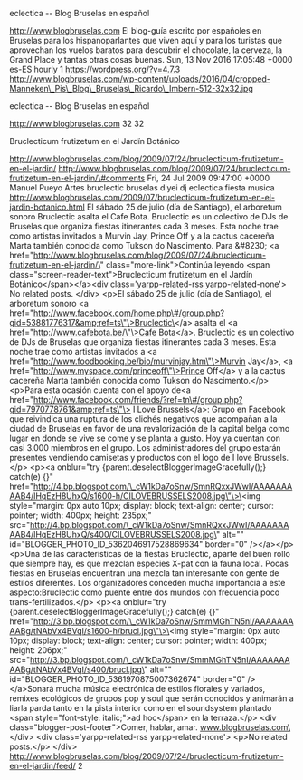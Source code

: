 eclectica -- Blog Bruselas en español

http://www.blogbruselas.com El blog-guía escrito por españoles en
Bruselas para los hispanoparlantes que viven aquí y para los turistas
que aprovechan los vuelos baratos para descubrir el chocolate, la
cerveza, la Grand Place y tantas otras cosas buenas. Sun, 13 Nov 2016
17:05:48 +0000 es-ES hourly 1 https://wordpress.org/?v=4.7.3
http://www.blogbruselas.com/wp-content/uploads/2016/04/cropped-Manneken\_Pis\_Blog\_Bruselas\_Ricardo\_Imbern-512-32x32.jpg

eclectica -- Blog Bruselas en español

http://www.blogbruselas.com 32 32

Bruclecticum frutizetum en el Jardín Botánico

http://www.blogbruselas.com/blog/2009/07/24/bruclecticum-frutizetum-en-el-jardin/
http://www.blogbruselas.com/blog/2009/07/24/bruclecticum-frutizetum-en-el-jardin/\#comments
Fri, 24 Jul 2009 09:47:00 +0000 Manuel Pueyo Artes bruclectic bruselas
diyei dj eclectica fiesta musica
http://www.blogbruselas.com/2009/07/bruclecticum-frutizetum-en-el-jardin-botanico.html
El sábado 25 de julio (día de Santiago), el arboretum sonoro Bruclectic
asalta el Cafe Bota. Bruclectic es un colectivo de DJs de Bruselas que
organiza fiestas itinerantes cada 3 meses. Esta noche trae como artistas
invitados a Murvin Jay, Prince Off y a la cactus cacereña Marta también
conocida como Tukson do Nascimento. Para &\#8230; \<a
href=\"http://www.blogbruselas.com/blog/2009/07/24/bruclecticum-frutizetum-en-el-jardin/\"
class=\"more-link\"\>Continúa leyendo \<span
class=\"screen-reader-text\"\>Bruclecticum frutizetum en el Jardín
Botánico\</span\>\</a\>\<div class=\'yarpp-related-rss
yarpp-related-none\'\> No related posts. \</div\> \<p\>El sábado 25 de
julio (día de Santiago), el arboretum sonoro \<a
href=\"http://www.facebook.com/home.php\#/group.php?gid=53881776317&amp;ref=ts\"\>Bruclectic\</a\>
asalta el \<a href=\"http://www.cafebota.be/\"\>Cafe Bota\</a\>.
Bruclectic es un colectivo de DJs de Bruselas que organiza fiestas
itinerantes cada 3 meses. Esta noche trae como artistas invitados a \<a
href=\"http://www.foodbooking.be/bio/murvinjay.htm\"\>Murvin Jay\</a\>,
\<a href=\"http://www.myspace.com/princeoff\"\>Prince Off\</a\> y a la
cactus cacereña Marta también conocida como Tukson do Nascimento.\</p\>
\<p\>Para esta ocasión cuenta con el apoyo de\<a
href=\"http://www.facebook.com/friends/?ref=tn\#/group.php?gid=7970778761&amp;ref=ts\"\>
I Love Brussels\</a\>: Grupo en Facebook que reivindica una ruptura de
los clichés negativos que acompañan a la ciudad de Bruselas en favor de
una revalorización de la capital belga como lugar en donde se vive se
come y se planta a gusto. Hoy ya cuentan con casi 3.000 miembros en el
grupo. Los administradores del grupo estarán presentes vendiendo
camisetas y productos con el logo de I love Brussels.\</p\> \<p\>\<a
onblur=\"try {parent.deselectBloggerImageGracefully();} catch(e) {}\"
href=\"http://4.bp.blogspot.com/\_cW1kDa7oSnw/SmnRQxxJWwI/AAAAAAAAAB4/lHqEzH8UhxQ/s1600-h/CILOVEBRUSSELS2008.jpg\"\>\<img
style=\"margin: 0px auto 10px; display: block; text-align: center;
cursor: pointer; width: 400px; height: 235px;\"
src=\"http://4.bp.blogspot.com/\_cW1kDa7oSnw/SmnRQxxJWwI/AAAAAAAAAB4/lHqEzH8UhxQ/s400/CILOVEBRUSSELS2008.jpg\"
alt=\"\" id=\"BLOGGER\_PHOTO\_ID\_5362046917528869634\" border=\"0\"
/\>\</a\>\</p\> \<p\>Una de las características de la fiestas
Bruclectic, aparte del buen rollo que siempre hay, es que mezclan
especies X-pat con la fauna local. Pocas fiestas en Bruselas encuentran
una mezcla tan interesante con gente de estilos diferentes. Los
organizadores conceden mucha importancia a este aspecto:Bruclectic como
puente entre dos mundos con frecuencia poco trans-fertilizados.\</p\>
\<p\>\<a onblur=\"try {parent.deselectBloggerImageGracefully();}
catch(e) {}\"
href=\"http://3.bp.blogspot.com/\_cW1kDa7oSnw/SmmMGhTN5nI/AAAAAAAAABg/tNAbVx4BVqI/s1600-h/brucl.jpg\"\>\<img
style=\"margin: 0px auto 10px; display: block; text-align: center;
cursor: pointer; width: 400px; height: 206px;\"
src=\"http://3.bp.blogspot.com/\_cW1kDa7oSnw/SmmMGhTN5nI/AAAAAAAAABg/tNAbVx4BVqI/s400/brucl.jpg\"
alt=\"\" id=\"BLOGGER\_PHOTO\_ID\_5361970875007362674\" border=\"0\"
/\>\</a\>Sonará mucha música electrónica de estilos florales y variados,
remixes ecológicos de grupos pop y soul que serán conocidos y animarán a
liarla parda tanto en la pista interior como en el soundsystem plantado
\<span style=\"font-style: italic;\"\>ad hoc\</span\> en la
terraza.\</p\> \<div class=\"blogger-post-footer\"\>Comer, hablar, amar.
www.blogbruselas.com\</div\> \<div class=\'yarpp-related-rss
yarpp-related-none\'\> \<p\>No related posts.\</p\> \</div\>
http://www.blogbruselas.com/blog/2009/07/24/bruclecticum-frutizetum-en-el-jardin/feed/
2
